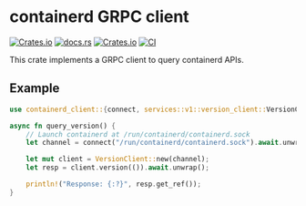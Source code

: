 # containerd GRPC client

[![Crates.io](https://img.shields.io/crates/v/containerd-client)](https://crates.io/crates/containerd-client)
[![docs.rs](https://img.shields.io/docsrs/containerd-client)](https://docs.rs/containerd-client/latest/containerd_client/)
[![Crates.io](https://img.shields.io/crates/l/containerd-client)](https://github.com/containerd/rust-extensions/blob/main/LICENSE)
[![CI](https://github.com/containerd/rust-extensions/actions/workflows/ci.yml/badge.svg?branch=main)](https://github.com/containerd/rust-extensions/actions/workflows/ci.yml)

This crate implements a GRPC client to query containerd APIs.

## Example

```rust
use containerd_client::{connect, services::v1::version_client::VersionClient};

async fn query_version() {
    // Launch containerd at /run/containerd/containerd.sock
    let channel = connect("/run/containerd/containerd.sock").await.unwrap();

    let mut client = VersionClient::new(channel);
    let resp = client.version(()).await.unwrap();

    println!("Response: {:?}", resp.get_ref());
}
```
